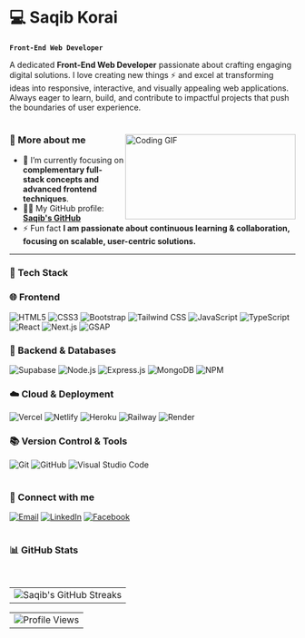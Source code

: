 # 💻  Saqib Korai

**`Front-End Web Developer`**

A dedicated **Front-End Web Developer** passionate about crafting engaging digital solutions. I love creating new things ⚡ and excel at transforming ideas into responsive, interactive, and visually appealing web applications. Always eager to learn, build, and contribute to impactful projects that push the boundaries of user experience.

#

<a href="https://github.com/saqibkorai"> <img src="https://media0.giphy.com/media/v1.Y2lkPTc5MGI3NjExYWZjeDE5cWZuc3B6cm45YXp6dXlwNzR1czlycTdxN2gzcm1wYXRjaiZlcD12MV9pbnRlcm5hbF9naWZfYnlfaWQmY3Q9Zw/qgQUggAC3Pfv687qPC/giphy.gif" alt="Coding GIF" align="right" width="300" height="150"/> </a>

### 🚀 More about me

- 🌱 I’m currently focusing on **complementary full-stack concepts and advanced     frontend techniques**.
- 👨‍💻 My GitHub profile: **<a href="https://github.com/saqibkorai/" target="_blank">Saqib's GitHub</a>**
- ⚡ Fun fact **I am passionate about continuous learning & collaboration, focusing on scalable, user-centric solutions.**

---

### 🧰 Tech Stack

### 🌐 Frontend

![HTML5](https://img.shields.io/badge/HTML5-E34F26?style=for-the-badge&logo=html5&logoColor=white)
![CSS3](https://img.shields.io/badge/CSS3-1572B6?style=for-for-the-badge&logo=css3&logoColor=white)
![Bootstrap](https://img.shields.io/badge/Bootstrap-7952B3?style=for-the-badge&logo=bootstrap&logoColor=white)
![Tailwind CSS](https://img.shields.io/badge/Tailwind_CSS-06B6D4?style=for-the-badge&logo=tailwindcss&logoColor=white)
![JavaScript](https://img.shields.io/badge/JavaScript-F7DF1E?style=for-the-badge&logo=javascript&logoColor=black)
![TypeScript](https://img.shields.io/badge/TypeScript-3178C6?style=for-the-badge&logo=typescript&logoColor=white)
![React](https://img.shields.io/badge/React-61DAFB?style=for-the-badge&logo=react&logoColor=black)
![Next.js](https://img.shields.io/badge/Next.js-000000?style=for-the-badge&logo=next.js&logoColor=white)
![GSAP](https://img.shields.io/badge/GSAP-88CE02?style=for-the-badge&logo=greensock&logoColor=white)
<br/>

### 🔧 Backend & Databases

![Supabase](https://img.shields.io/badge/Supabase-3ECF8E?style=for-the-badge&logo=supabase&logoColor=white)
![Node.js](https://img.shields.io/badge/Node.js-339933?style=for-the-badge&logo=node.js&logoColor=white)
![Express.js](https://img.shields.io/badge/Express.js-000000?style=for-the-badge&logo=express&logoColor=white)
![MongoDB](https://img.shields.io/badge/MongoDB-47A248?style=for-the-badge&logo=mongodb&logoColor=white)
![NPM](https://img.shields.io/badge/NPM-CB3837?style=for-the-badge&logo=npm&logoColor=white)
<br/>

### ☁️ Cloud & Deployment

![Vercel](https://img.shields.io/badge/Vercel-000000?style=for-the-badge&logo=vercel&logoColor=white)
![Netlify](https://img.shields.io/badge/Netlify-00C7B7?style=for-the-badge&logo=netlify&logoColor=white)
![Heroku](https://img.shields.io/badge/Heroku-430098?style=for-the-badge&logo=heroku&logoColor=white)
![Railway](https://img.shields.io/badge/Railway-0B0D0E?style=for-the-badge&logo=railway&logoColor=white)
![Render](https://img.shields.io/badge/Render-46E3B7?style=for-the-badge&logo=render&logoColor=white)
<br/>

### 📚 Version Control & Tools

![Git](https://img.shields.io/badge/Git-F05032?style=for-the-badge&logo=git&logoColor=white)
![GitHub](https://img.shields.io/badge/GitHub-181717?style=for-the-badge&logo=github&logoColor=white)
![Visual Studio Code](https://img.shields.io/badge/Visual_Studio_Code-007ACC?style=for-the-badge&logo=visual-studio-code&logoColor=white)
<br/>

#

### 🔗 Connect with me

[![Email](https://img.shields.io/badge/-Email-c0392b?style=flat&labelColor=c0392b&logo=gmail&logoColor=white)](mailto:aqib12u@gmail.com)
[![LinkedIn](https://img.shields.io/badge/-LinkedIn-0e76a8?style=flat&labelColor=0e76a8&logo=linkedin&logoColor=white)](https://linkedin.com/in/saqib-khan-523922320)
[![Facebook](https://img.shields.io/badge/-Facebook-1877F2?style=flat&labelColor=1877F2&logo=facebook&logoColor=white)](https://facebook.com/sqb.07)

#

### 📊 GitHub Stats

<table>
  <tr>
    <td><img src="https://github-readme-streak-stats.herokuapp.com/?user=saqibkorai&theme=jolly&hide_border=true" alt="Saqib's GitHub Streaks" /></td>
  </tr>
</table>
<table>
<tr>
<td><img src="https://profile-counter.glitch.me/saqibkorai/count.svg" alt="Profile Views"/></td>
</tr>
</table>
